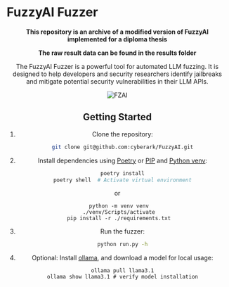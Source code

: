 # FuzzyAI Fuzzer
<div style="text-align: center;">

**This repository is an archive of a modified version of FuzzyAI implemented for a diploma thesis** 

**The raw result data can be found in the results folder**

The FuzzyAI Fuzzer is a powerful tool for automated LLM fuzzing. It is designed to help developers and security researchers identify jailbreaks and mitigate potential security vulnerabilities in their LLM APIs. 

![FZAI](resources/fuzz.gif)

## Getting Started

1. Clone the repository:
   ```bash
   git clone git@github.com:cyberark/FuzzyAI.git
   ```

2. Install dependencies using [Poetry](https://python-poetry.org/) or [PIP](https://pypi.org/project/pip/) and [Python venv](https://docs.python.org/3/library/venv.html):
   ```bash
   poetry install
   poetry shell  # Activate virtual environment
   ```
  or
  ```
   python -m venv venv
   ./venv/Scripts/activate
   pip install -r ./requirements.txt
   ```

3. Run the fuzzer:
   ```bash
   python run.py -h
   ```
4. Optional: Install [ollama](https://ollama.com/download/), and download a model for local usage:
   ``` # Running the command will download and install (if not) llama3.1, which is about 4.7 GB in size and is an 8B parameters model. Llama3.1 hat can be substituted with any other open-source model that is supported by ollama.
   ollama pull llama3.1
   ollama show llama3.1 # verify model installation
   ```
